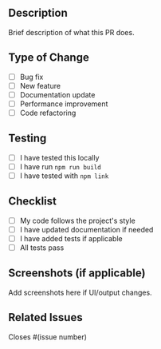 ## Description
Brief description of what this PR does.

## Type of Change
- [ ] Bug fix
- [ ] New feature
- [ ] Documentation update
- [ ] Performance improvement
- [ ] Code refactoring

## Testing
- [ ] I have tested this locally
- [ ] I have run `npm run build`
- [ ] I have tested with `npm link`

## Checklist
- [ ] My code follows the project's style
- [ ] I have updated documentation if needed
- [ ] I have added tests if applicable
- [ ] All tests pass

## Screenshots (if applicable)
Add screenshots here if UI/output changes.

## Related Issues
Closes #(issue number)